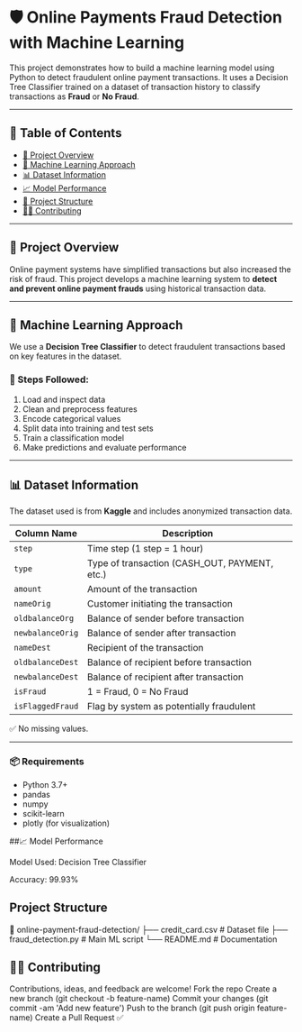 # 🛡️ Online Payments Fraud Detection with Machine Learning

This project demonstrates how to build a machine learning model using Python to detect fraudulent online payment transactions. It uses a Decision Tree Classifier trained on a dataset of transaction history to classify transactions as **Fraud** or **No Fraud**.

---

## 📂 Table of Contents

- [📌 Project Overview](#-project-overview)
- [🧠 Machine Learning Approach](#-machine-learning-approach)
- [📊 Dataset Information](#-dataset-information)
- [📈 Model Performance](#-model-performance)
- [📌 Project Structure](#-project-structure)
- [🙋‍♂️ Contributing](#-contributing)

---

## 📌 Project Overview

Online payment systems have simplified transactions but also increased the risk of fraud. This project develops a machine learning system to **detect and prevent online payment frauds** using historical transaction data.

---

## 🧠 Machine Learning Approach

We use a **Decision Tree Classifier** to detect fraudulent transactions based on key features in the dataset.

### 🧪 Steps Followed:

1. Load and inspect data
2. Clean and preprocess features
3. Encode categorical values
4. Split data into training and test sets
5. Train a classification model
6. Make predictions and evaluate performance

---

## 📊 Dataset Information

The dataset used is from **Kaggle** and includes anonymized transaction data.

| Column Name       | Description |
|-------------------|-------------|
| `step`            | Time step (1 step = 1 hour) |
| `type`            | Type of transaction (CASH_OUT, PAYMENT, etc.) |
| `amount`          | Amount of the transaction |
| `nameOrig`        | Customer initiating the transaction |
| `oldbalanceOrg`   | Balance of sender before transaction |
| `newbalanceOrig`  | Balance of sender after transaction |
| `nameDest`        | Recipient of the transaction |
| `oldbalanceDest`  | Balance of recipient before transaction |
| `newbalanceDest`  | Balance of recipient after transaction |
| `isFraud`         | 1 = Fraud, 0 = No Fraud |
| `isFlaggedFraud`  | Flag by system as potentially fraudulent |

✅ No missing values.

---

### 📦 Requirements

- Python 3.7+
- pandas
- numpy
- scikit-learn
- plotly (for visualization)

##📈 Model Performance

Model Used: Decision Tree Classifier

Accuracy: 99.93%

## Project Structure
📁 online-payment-fraud-detection/
├── credit_card.csv           # Dataset file
├── fraud_detection.py        # Main ML script
└── README.md                 # Documentation

## 🙋‍♂️ Contributing
Contributions, ideas, and feedback are welcome!
Fork the repo
Create a new branch (git checkout -b feature-name)
Commit your changes (git commit -am 'Add new feature')
Push to the branch (git push origin feature-name)
Create a Pull Request ✅

